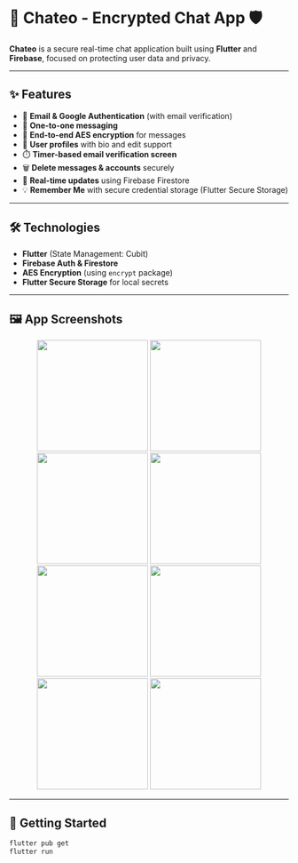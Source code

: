 # 💬 Chateo - Encrypted Chat App 🛡️

**Chateo** is a secure real-time chat application built using **Flutter** and **Firebase**, focused on protecting user data and privacy.

---

## ✨ Features

- 🔐 **Email & Google Authentication** (with email verification)
- 💬 **One-to-one messaging**
- 🧾 **End-to-end AES encryption** for messages
- 👤 **User profiles** with bio and edit support
- ⏱️ **Timer-based email verification screen**
- 🗑️ **Delete messages & accounts** securely
- 🔄 **Real-time updates** using Firebase Firestore
- 💡 **Remember Me** with secure credential storage (Flutter Secure Storage)

---

## 🛠️ Technologies

- **Flutter** (State Management: Cubit)
- **Firebase Auth & Firestore**
- **AES Encryption** (using `encrypt` package)
- **Flutter Secure Storage** for local secrets

---

## 🖼 App Screenshots

<div align="center">
  <img src="https://github.com/user-attachments/assets/d6f75ae8-20f4-401a-9e08-86b980453cca" width="200" />
  <img src="https://github.com/user-attachments/assets/fe0adccd-8324-4eb5-bf98-5a4f4f4513a7" width="200" />
  <img src="https://github.com/user-attachments/assets/c94e2c3b-d512-4092-b81e-6413be5b64e9" width="200" />
  <img src="https://github.com/user-attachments/assets/e842b280-ca1d-49cd-9f25-152ab0090e01" width="200" />
  <img src="https://github.com/user-attachments/assets/26e11304-f731-4bd5-add3-72c60a48bb48" width="200" />
  <img src="https://github.com/user-attachments/assets/199f0885-dee2-4590-9c5c-2a4ec3a12e8f" width="200" />
  <img src="https://github.com/user-attachments/assets/7c7e18e2-6f82-486f-9edc-a134b8b466b2" width="200" />
  <img src="https://github.com/user-attachments/assets/f7a801e9-ec3b-46a2-9fa6-2d77f499a346" width="200" />

</div>

---

## 🚀 Getting Started

```bash
flutter pub get
flutter run
 


